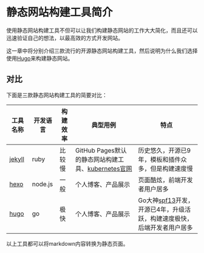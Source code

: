 # 静态网站构建工具简介

使用静态网站构建工具不但可以让我们构建静态网站的工作大大简化，而且还可以迅速验证自己的想法，以最高效的方式开发网站。

这一章中将分别介绍三款流行的开源静态网站构建工具，然后说明为什么我们选择使用[Hugo](https://gohugo.io)来构建静态网站。

## 对比

下面是三款静态网站构建工具的简要对比：

| 工具名称                            | 开发语言    | 构建效率 | 典型用例                                     | 特点                                       |
| ------------------------------- | ------- | ---- | ---------------------------------------- | ---------------------------------------- |
| [jekyll]( https://jekyllrb.com) | ruby    | 比较慢  | GitHub Pages默认的静态网站构建工具、[kubernetes官网](https://kubernetes/io) | 历史悠久，开源已9年，模板和插件众多，但是构建速度慢               |
| [hexo](https://hexo.io)         | node.js | 一般   | 个人博客、产品展示                                | 页面酷炫，前端开发者用户居多                           |
| [hugo](https://gohugo.io)       | go      | 极快   | 个人博客、产品展示                                | Go大神[spf13](https://github.com/spf13)开发，开源已4年，升级活跃，构建速度极快，后端开发者用户居多 |

以上工具都可以将markdown内容转换为静态页面。